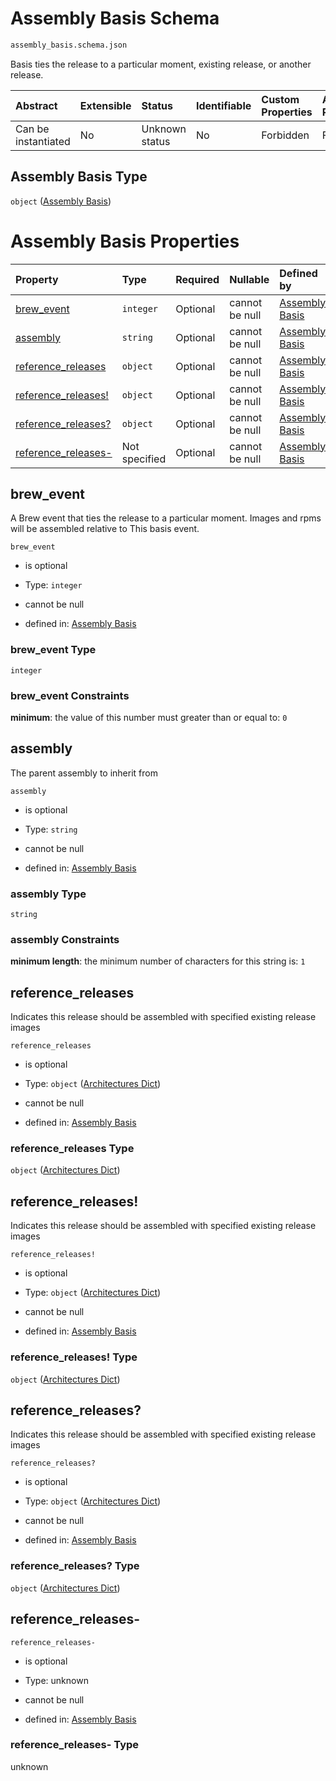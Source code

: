 # Assembly Basis Schema

```txt
assembly_basis.schema.json
```

Basis ties the release to a particular moment, existing release, or another release.

| Abstract            | Extensible | Status         | Identifiable | Custom Properties | Additional Properties | Access Restrictions | Defined In                                                                              |
| :------------------ | :--------- | :------------- | :----------- | :---------------- | :-------------------- | :------------------ | :-------------------------------------------------------------------------------------- |
| Can be instantiated | No         | Unknown status | No           | Forbidden         | Forbidden             | none                | [assembly\_basis.schema.json](../out/assembly_basis.schema.json "open original schema") |

## Assembly Basis Type

`object` ([Assembly Basis](assembly_basis.md))

# Assembly Basis Properties

| Property                                      | Type          | Required | Nullable       | Defined by                                                                                                                      |
| :-------------------------------------------- | :------------ | :------- | :------------- | :------------------------------------------------------------------------------------------------------------------------------ |
| [brew\_event](#brew_event)                    | `integer`     | Optional | cannot be null | [Assembly Basis](assembly_basis-properties-brew_event.md "assembly_basis.schema.json#/properties/brew_event")                   |
| [assembly](#assembly)                         | `string`      | Optional | cannot be null | [Assembly Basis](assembly_basis-properties-assembly.md "assembly_basis.schema.json#/properties/assembly")                       |
| [reference\_releases](#reference_releases)    | `object`      | Optional | cannot be null | [Assembly Basis](assembly_basis-properties-architectures-dict-2.md "arches_dict.schema.json#/properties/reference_releases")    |
| [reference\_releases!](#reference_releases-1) | `object`      | Optional | cannot be null | [Assembly Basis](assembly_basis-properties-architectures-dict-2.md "arches_dict.schema.json#/properties/reference_releases!")   |
| [reference\_releases?](#reference_releases-2) | `object`      | Optional | cannot be null | [Assembly Basis](assembly_basis-properties-architectures-dict-2.md "arches_dict.schema.json#/properties/reference_releases?")   |
| [reference\_releases-](#reference_releases-)  | Not specified | Optional | cannot be null | [Assembly Basis](assembly_basis-properties-reference_releases-.md "assembly_basis.schema.json#/properties/reference_releases-") |

## brew\_event

A Brew event that ties the release to a particular moment. Images and rpms will be assembled relative to This basis event.

`brew_event`

*   is optional

*   Type: `integer`

*   cannot be null

*   defined in: [Assembly Basis](assembly_basis-properties-brew_event.md "assembly_basis.schema.json#/properties/brew_event")

### brew\_event Type

`integer`

### brew\_event Constraints

**minimum**: the value of this number must greater than or equal to: `0`

## assembly

The parent assembly to inherit from

`assembly`

*   is optional

*   Type: `string`

*   cannot be null

*   defined in: [Assembly Basis](assembly_basis-properties-assembly.md "assembly_basis.schema.json#/properties/assembly")

### assembly Type

`string`

### assembly Constraints

**minimum length**: the minimum number of characters for this string is: `1`

## reference\_releases

Indicates this release should be assembled with specified existing release images

`reference_releases`

*   is optional

*   Type: `object` ([Architectures Dict](assembly_basis-properties-architectures-dict-2.md))

*   cannot be null

*   defined in: [Assembly Basis](assembly_basis-properties-architectures-dict-2.md "arches_dict.schema.json#/properties/reference_releases")

### reference\_releases Type

`object` ([Architectures Dict](assembly_basis-properties-architectures-dict-2.md))

## reference\_releases!

Indicates this release should be assembled with specified existing release images

`reference_releases!`

*   is optional

*   Type: `object` ([Architectures Dict](assembly_basis-properties-architectures-dict-2.md))

*   cannot be null

*   defined in: [Assembly Basis](assembly_basis-properties-architectures-dict-2.md "arches_dict.schema.json#/properties/reference_releases!")

### reference\_releases! Type

`object` ([Architectures Dict](assembly_basis-properties-architectures-dict-2.md))

## reference\_releases?

Indicates this release should be assembled with specified existing release images

`reference_releases?`

*   is optional

*   Type: `object` ([Architectures Dict](assembly_basis-properties-architectures-dict-2.md))

*   cannot be null

*   defined in: [Assembly Basis](assembly_basis-properties-architectures-dict-2.md "arches_dict.schema.json#/properties/reference_releases?")

### reference\_releases? Type

`object` ([Architectures Dict](assembly_basis-properties-architectures-dict-2.md))

## reference\_releases-



`reference_releases-`

*   is optional

*   Type: unknown

*   cannot be null

*   defined in: [Assembly Basis](assembly_basis-properties-reference_releases-.md "assembly_basis.schema.json#/properties/reference_releases-")

### reference\_releases- Type

unknown
